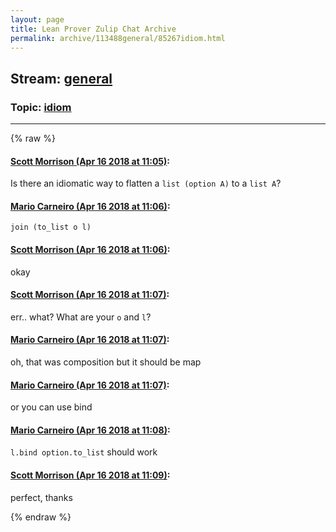 ```yaml
---
layout: page
title: Lean Prover Zulip Chat Archive 
permalink: archive/113488general/85267idiom.html
---
```


## Stream: [general](index.html)
### Topic: [idiom](85267idiom.html)

---


{% raw %}
#### [ Scott Morrison (Apr 16 2018 at 11:05)](https://leanprover.zulipchat.com/#narrow/stream/113488-general/topic/idiom/near/125141383):
Is there an idiomatic way to flatten a `list (option A)` to a `list A`?

#### [ Mario Carneiro (Apr 16 2018 at 11:06)](https://leanprover.zulipchat.com/#narrow/stream/113488-general/topic/idiom/near/125141422):
`join (to_list o l)`

#### [ Scott Morrison (Apr 16 2018 at 11:06)](https://leanprover.zulipchat.com/#narrow/stream/113488-general/topic/idiom/near/125141425):
okay

#### [ Scott Morrison (Apr 16 2018 at 11:07)](https://leanprover.zulipchat.com/#narrow/stream/113488-general/topic/idiom/near/125141430):
err.. what? What are your `o` and `l`?

#### [ Mario Carneiro (Apr 16 2018 at 11:07)](https://leanprover.zulipchat.com/#narrow/stream/113488-general/topic/idiom/near/125141433):
oh, that was composition but it should be map

#### [ Mario Carneiro (Apr 16 2018 at 11:07)](https://leanprover.zulipchat.com/#narrow/stream/113488-general/topic/idiom/near/125141434):
or you can use bind

#### [ Mario Carneiro (Apr 16 2018 at 11:08)](https://leanprover.zulipchat.com/#narrow/stream/113488-general/topic/idiom/near/125141472):
`l.bind option.to_list` should work

#### [ Scott Morrison (Apr 16 2018 at 11:09)](https://leanprover.zulipchat.com/#narrow/stream/113488-general/topic/idiom/near/125141481):
perfect, thanks


{% endraw %}
